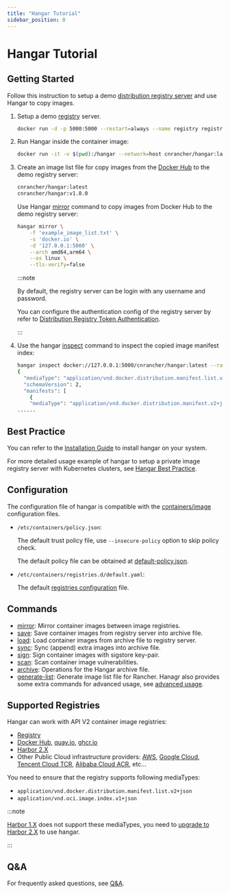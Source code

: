 ```yaml
---
title: "Hangar Tutorial"
sidebar_position: 0
---
```


# Hangar Tutorial

## Getting Started

Follow this instruction to setup a demo [distribution registry server](https://distribution.github.io/distribution/about/deploying/) and use Hangar to copy images.

1. Setup a demo [registry](https://distribution.github.io/distribution/about/deploying/) server.
    ```bash
    docker run -d -p 5000:5000 --restart=always --name registry registry:2
    ```
1. Run Hangar inside the container image:
    ```bash
    docker run -it -v $(pwd):/hangar --network=host cnrancher/hangar:latest
    ```
1. Create an image list file for copy images from the [Docker Hub](https://hub.docker.com) to the demo registry server:

    ```txt title="example_image_list.txt"
    cnrancher/hangar:latest
    cnrancher/hangar:v1.8.0
    ```

    Use Hangar [mirror](/docs/v1.8/mirror/mirror) command to copy images from Docker Hub to the demo registry server:

    ```bash
    hangar mirror \
        -f 'example_image_list.txt' \
        -s 'docker.io' \
        -d '127.0.0.1:5000' \
        --arch amd64,arm64 \
        --os linux \
        --tls-verify=false
    ```

    :::note

    By default, the registry server can be login with any username and password.

    You can configure the authentication config of the registry server by refer to [Distribution Registry Token Authentication](https://distribution.github.io/distribution/spec/auth/).

    :::

1. Use the hangar [inspect](advanced/inspect) command to inspect the copied image manifest index:

    ```sh
    hangar inspect docker://127.0.0.1:5000/cnrancher/hangar:latest --raw --tls-verify=false
    {
      "mediaType": "application/vnd.docker.distribution.manifest.list.v2+json",
      "schemaVersion": 2,
      "manifests": [
        {
        "mediaType": "application/vnd.docker.distribution.manifest.v2+json",
    ......
    ```

## Best Practice

You can refer to the [Installation Guide](/docs/v1.8/install) to install hangar on your system.

For more detailed usage example of hangar to setup a private image registry server with Kubernetes clusters, see [Hangar Best Practice](/docs/v1.8/bestpractice).

## Configuration

The configuration file of hangar is compatible with the [containers/image](https://github.com/containers/image/tree/main/docs) configuration files.

- `/etc/containers/policy.json`:

    The default trust policy file, use `--insecure-policy` option to skip policy check.

    The default policy file can be obtained at [default-policy.json](https://github.com/cnrancher/hangar/blob/main/package/default-policy.json).

- `/etc/containers/registries.d/default.yaml`:

    The default [registries configuration](https://github.com/containers/image/blob/main/docs/containers-registries.d.5.md) file.

## Commands

- [mirror](mirror/mirror): Mirror container images between image registries.
- [save](save/save): Save container images from registry server into archive file.
- [load](load/load): Load container images from archive file to registry server.
- [sync](sync/sync): Sync (append) extra images into archive file.
- [sign](sign/sign): Sign container images with sigstore key-pair.
- [scan](scan/scan): Scan container image vulnerabilities.
- [archive](sync/sync): Operations for the Hangar archive file.
- [generate-list](generate-list/): Generate image list file for Rancher.
Hanagr also provides some extra commands for advanced usage, see [advanced usage](advanced).

## Supported Registries

Hangar can work with API V2 container image registries:
- [Registry](https://distribution.github.io/distribution/)
- [Docker Hub](https://hub.docker.com/), [quay.io](https://quay.io/), [ghcr.io](https://docs.github.com/en/packages/working-with-a-github-packages-registry/working-with-the-container-registry)
- [Harbor 2.X](https://goharbor.io/docs/)
- Other Public Cloud infrastructure providers: [AWS](https://aws.amazon.com/ecr/), [Google Cloud](https://cloud.google.com/artifact-registry), [Tencent Cloud TCR](https://www.tencentcloud.com/products/tcr), [Alibaba Cloud ACR](https://www.alibabacloud.com/help/en/acr/), etc...

You need to ensure that the registry supports following mediaTypes:
- `application/vnd.docker.distribution.manifest.list.v2+json`
- `application/vnd.oci.image.index.v1+json`

:::note

[Harbor 1.X](https://goharbor.io/docs/1.10/) does not support these mediaTypes, you need to [upgrade to Harbor 2.X](https://goharbor.io/docs/2.3.0/administration/upgrade/) to use hangar.

:::

## Q&A

For frequently asked questions, see [Q&A](questions).
